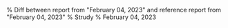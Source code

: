 % Diff between report from "February 04, 2023" and reference report from "February 04, 2023"
% Strudy
% February 04, 2023


